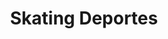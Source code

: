 ---
title: "Skating Deportes"
url: /ciudad-autonoma-de-buenos-aires/skating-deportes/
shop: deportes
---